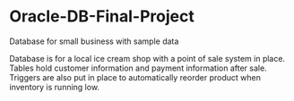 # Oracle-DB-Final-Project

Database for small business with sample data

Database is for a local ice cream shop with a point of sale system in place.
Tables hold customer information and payment information after sale.
Triggers are also put in place to automatically reorder product when inventory is running low.

